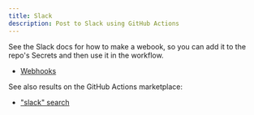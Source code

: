 ```yaml
---
title: Slack
description: Post to Slack using GitHub Actions
---
```



See the Slack docs for how to make a webook, so you can add it to the repo's Secrets and then use it in the workflow.

- [Webhooks](https://api.slack.com/messaging/webhooks)

See also results on the GitHub Actions marketplace:

- ["slack" search](https://github.com/marketplace?type=actions&query=slack+)
